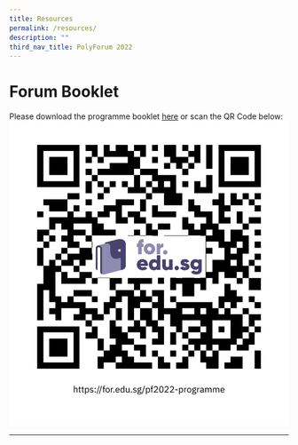 ```yaml
---
title: Resources
permalink: /resources/
description: ""
third_nav_title: PolyForum 2022
---
```

# Forum Booklet
Please download the programme booklet [here](https://for.edu.sg/pf2022-programme) or scan the QR Code below: <br>
![](/images/QRpf2022-programme.png)

****